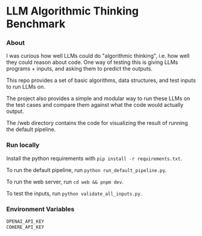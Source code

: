 # LLM Algorithmic Thinking Benchmark

### About
I was curious how well LLMs could do "algorithmic thinking", i.e. how well they could reason about code.
One way of testing this is giving LLMs programs + inputs, and asking them to predict the outputs.

This repo provides a set of basic algorithms, data structures, and test inputs to run LLMs on.

The project also provides a simple and modular way to run these LLMs on the test cases and compare them against
what the code would actually output.

The /web directory contains the code for visualizing the result of running the default pipeline.

### Run locally
Install the python requirements with `pip install -r requirements.txt`.

To run the default pipeline, run `python run_default_pipeline.py`.

To run the web server, run `cd web && pnpm dev`.

To test the inputs, run `python validate_all_inputs.py`.


### Environment Variables
```bash
OPENAI_API_KEY
COHERE_API_KEY
```